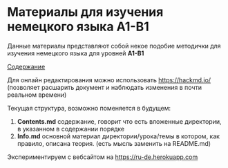 # Материалы для изучения немецкого языка A1-B1

Данные материалы представляют собой некое подобие методички для изучения немецкого языка для уровней __A1-B1__


[Содержание](Contents.md)

Для онлайн редактирования можно использовать https://hackmd.io/ (позволяет расшарить документ и наблюдать изменения в почти реальном времени)


Текущая структура, возможно поменяется в будущем:

1. **Contents.md** содержание, говорит что есть вложенные директории, в указанном в содержании порядке
2. **Info.md** основной материал директории/урока/темы в котором, как правило, описана теория. (есть мысль заменить на README.md)

Экспериментируем с вебсайтом на https://ru-de.herokuapp.com
